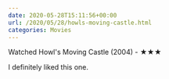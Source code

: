 ```yaml
---
date: 2020-05-28T15:11:56+00:00
url: /2020/05/28/howls-moving-castle.html
categories: Movies
---
```

Watched Howl's Moving Castle (2004) - ★★★

I definitely liked this one.


